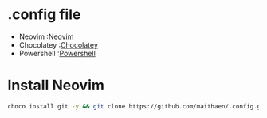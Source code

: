 # .config file

* Neovim         :[Neovim](https://github.com/maithaen/.config/tree/main/nvim)
* Chocolatey     :[Chocolatey](https://github.com/maithaen/.config/tree/main/choco)
* Powershell     :[Powershell](https://github.com/maithaen/.config/tree/main/powershell)

# Install Neovim

```bash
choco install git -y && git clone https://github.com/maithaen/.config.git && cd ~/.config/nvim && sh install.sh
```

